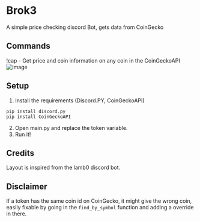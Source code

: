 # Brok3

A simple price checking discord Bot, gets data from CoinGecko

## Commands

!cap <coin> - Get price and coin information on any coin in the CoinGeckoAPI
![image](https://user-images.githubusercontent.com/30761946/110569626-b3b19c00-818f-11eb-89e7-67c15d125e9f.png)
  
## Setup

1. Install the requirements (Discord.PY, CoinGeckoAPI)
```
pip install discord.py
pip install CoinGeckoAPI
```
2. Open main.py and replace the token variable.
3. Run it!

## Credits
Layout is inspired from the lamb0 discord bot.

## Disclaimer

If a token has the same coin id on CoinGecko, it might give the wrong coin, easily fixable by going in the ```find_by_symbol``` function and adding a override in there.

